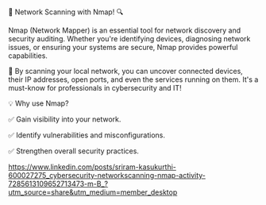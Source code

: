 🚀 Network Scanning with Nmap! 🔍

Nmap (Network Mapper) is an essential tool for network discovery and security auditing. Whether you're identifying devices, diagnosing network issues, or ensuring your systems are secure, Nmap provides powerful capabilities.

🔐 By scanning your local network, you can uncover connected devices, their IP addresses, open ports, and even the services running on them. It's a must-know for professionals in cybersecurity and IT!

💡 Why use Nmap?

✅ Gain visibility into your network.

✅ Identify vulnerabilities and misconfigurations.

✅ Strengthen overall security practices.


https://www.linkedin.com/posts/sriram-kasukurthi-600027275_cybersecurity-networkscanning-nmap-activity-7285613109652713473-m-B_?utm_source=share&utm_medium=member_desktop
